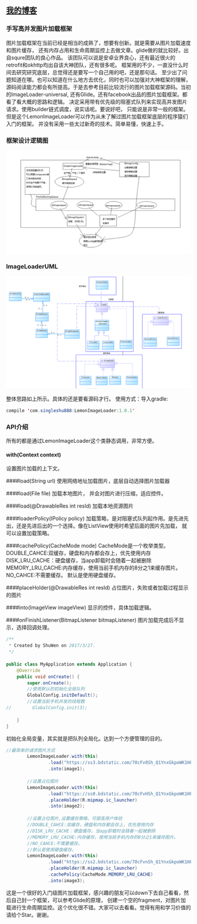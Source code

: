 ## [我的博客](http://blog.csdn.net/sw5131899) 

### 手写高并发图片加载框架

图片加载框架在当前已经是相当的成熟了，想要有创新。就是需要从图片加载速度和图片缓存，
还有内存占用和生命周期监控上去做文章。glide做的就比较好。出自squre团队的良心作品。
该团队可以说是安卓业界良心，还有最近很火的retrofit和okhttp均出自该大神团队，还有很多呢。
框架用的不少，一直没什么时间去研究研究底层，总觉得还是要写一个自己用的吧，还是那句话。
至少出了问题知道在哪。也可以知道在什么地方去优化，同时也可以加强对大神框架的理解，
源码阅读能力都会有所提高。于是去参考目前比较流行的图片加载框架源码。当初的ImageLoader-universal,
还有Glide。还有facebook出品的图片加载框架。都看了看大概的思路和逻辑。
决定采用带有优先级的阻塞式队列来实现高并发图片请求。使用builder链式调度，说实话呢。要说好吧，
只能说是非常一般的框架。但是这个LemonImageLoader可以作为从未了解过图片加载框架底层的程序猿们入门的框架。
并没有采用一些太过新奇的技术。简单易懂，快速上手。

### 框架设计逻辑图

![](https://github.com/SingleShu/LemonImageLoaderDemo/raw/master/logo/ImageLoader.png)

### ImageLoaderUML

![](https://github.com/SingleShu/LemonImageLoaderDemo/raw/master/logo/ImageLoaderUML.png)

	
整体思路如上所示。具体的还是要看源码才行。
使用方式：导入gradle:
```Java  
compile 'com.singleshu888:LemonImageLoader:1.0.1'
```

### API介绍
所有的都是通过LemonImageLoader这个类静态调用，非常方便。

#### with(Context context)
设置图片加载的上下文。

####load(String url)
使用网络地址加载图片，底层自动选择图片加载器

####load(File file)
加载本地图片， 并会对图片进行压缩，适应控件。

####load(@DrawableRes int resId)
加载本地资源图片


####loaderPolicy(IPolicy policy)
加载策略，是对阻塞式队列起作用。是先进先出，还是先进后出的一个选择。像在ListView使用时希望后面的图片先加载，
就可以设置加载策略。

####cachePolicy(CacheMode mode)
CacheMode是一个枚举类型。
DOUBLE_CAHCE:双缓存，硬盘和内存都会存上，优先使用内存
DISK_LRU_CACHE：硬盘缓存，当app卸载时会随着一起被删除
MEMORY_LRU_CACHE:内存缓存，使用当前手机内存的8分之1来缓存图片。
NO_CAHCE:不需要缓存。
默认是使用硬盘缓存。

####placeHolder(@DrawableRes int resId)
占位图片，失败或者加载过程显示的图片

####into(ImageView imageView)
显示的控件，具体加载逻辑。

####onFinishListener(BitmapListener bitmapListener)
图片加载完成后不显示，选择回调处理。


```Java
/**
 * Created by ShuWen on 2017/3/27.
 */

public class MyApplication extends Application {
    @Override
    public void onCreate() {
        super.onCreate();
        //使用默认的初始化全局队列
        GlobalConfig.initDefault();
        //设置当前手机并发的线程数
//        GlobalConfig.init(3);

    }
}
```
初始化全局变量，其实就是把队列全局化。达到一个方便管理的目的。

```Java
//最简单的请求图片方式
        LemonImageLoader.with(this)
                .load("https://ss3.bdstatic.com/70cFv8Sh_Q1YnxGkpoWK1HF6hhy/it/u=2940873513,4245760174&fm=23&gp=0.jpg")
                .into(image1);

        //设置占位图片
        LemonImageLoader.with(this)
                .load("https://ss0.bdstatic.com/70cFvHSh_Q1YnxGkpoWK1HF6hhy/it/u=3882497238,2506895164&fm=23&gp=0.jpg")
                .placeHolder(R.mipmap.ic_launcher)
                .into(image2);

        //设置占位图片,设置缓存策略，可提高用户体验
        //DOUBLE_CAHCE:双缓存，硬盘和内存都会存上，优先使用内存
        //DISK_LRU_CACHE：硬盘缓存，当app卸载时会随着一起被删除
        //MEMORY_LRU_CACHE:内存缓存，使用当前手机内存的8分之1来缓存图片。
        //NO_CAHCE:不需要缓存。
        //默认是使用硬盘缓存。
        LemonImageLoader.with(this)
                .load("https://ss2.bdstatic.com/70cFvnSh_Q1YnxGkpoWK1HF6hhy/it/u=272013671,438323943&fm=11&gp=0.jpg")
                .placeHolder(R.mipmap.ic_launcher)
                .cachePolicy(CacheMode.MEMORY_LRU_CACHE)
                .into(image3);
```
这是一个很好的入门级图片加载框架，感兴趣的朋友可以down下去自己看看，然后自己封一个框架，可以参考Glide的原理，
创建一个空的fragment，对图片加载进行生命周期监控。这个优化很不错。大家可以去看看。觉得有用和学习价值的请给个Star。谢谢。

